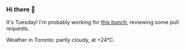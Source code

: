 ### Hi there :wave:

It's Tuesday! I'm probably working for [this bunch](https://github.com/kohofinancial), reviewing some pull requests.

Weather in Toronto: partly cloudy, at +24°C.
